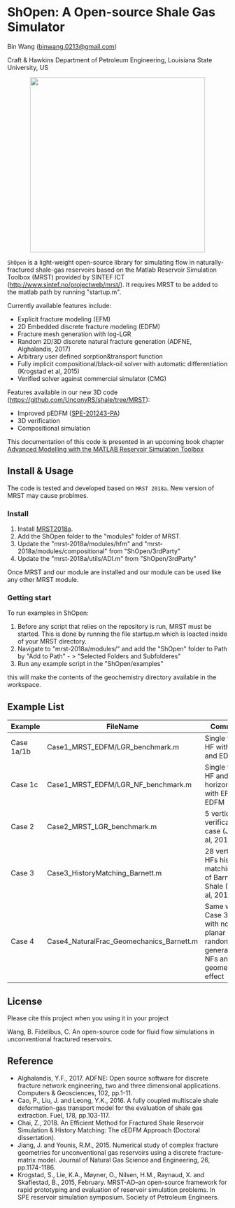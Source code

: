 ShOpen: A Open-source Shale Gas Simulator
==============================================================================================
Bin Wang (binwang.0213@gmail.com)

Craft & Hawkins Department of Petroleum Engineering, Louisiana State University, US

<p align="center">
  <img src = "https://github.com/BinWang0213/MRST_Shale/blob/master/doc/demo.png" height="400">
</p>

`ShOpen` is a light-weight open-source library for simulating flow in naturally-fractured shale-gas reservoirs based on the Matlab Reservoir Simulation Toolbox (MRST) provided by SINTEF ICT (http://www.sintef.no/projectweb/mrst/). It requires MRST to be added to the matlab path by running "startup.m".

Currently available features include:

* Explicit fracture modeling (EFM)
* 2D Embedded discrete fracture modeling (EDFM)
* Fracture mesh generation with log-LGR
* Random 2D/3D discrete natural fracture generation (ADFNE, Alghalandis, 2017) 
* Arbitrary user defined sorption&transport function
* Fully implicit compositional/black-oil solver with automatic differentiation (Krogstad et al, 2015)
* Verified solver against commercial simulator (CMG)

Features available in our new 3D code (https://github.com/UnconvRS/shale/tree/MRST):
* Improved pEDFM ([SPE-201243-PA](https://doi.org/10.2118/201243-PA))
* 3D verification
* Compositional simulation 

This documentation of this code is presented in an upcoming book chapter [Advanced Modelling with the MATLAB Reservoir Simulation Toolbox](https://www.cambridge.org/core/books/advanced-modelling-with-the-matlab-reservoir-simulation-toolbox/7AC2425C73F6F729DB88DB1A504FA1E7)  

## Install & Usage

The code is tested and developed based on `MRST 2018a`. New version of MRST may cause problmes.

### Install ###
1. Install [MRST2018a](http://www.mrst.no). 
2. Add the ShOpen folder to the "modules" folder of MRST.
3. Update the "mrst-2018a/modules/hfm" and "mrst-2018a/modules/compositional"  from  "ShOpen/3rdParty"
4. Update the "mrst-2018a/utils/ADI.m"  from  "ShOpen/3rdParty"

Once MRST and our module are installed and our module can be used like any other MRST module. 

### Getting start ###

To run examples in ShOpen:
1. Before any script that relies on the repository is run, MRST must be started. This is done by running the file startup.m which is loacted inside of your MRST directory.
2. Navigate to  "mrst-2018a/modules/" and add the "ShOpen" folder to Path by  "Add to Path" - > "Selected Folders and Subfolderes"
3. Run any example script in the "ShOpen/examples"


this will make the contents of the geochemistry directory available in the workspace.

## Example List
| Example | FileName  | Comments |
|---|---|---|
| Case 1a/1b  | Case1_MRST_EDFM/LGR_benchmark.m  | Single vertical HF with EFM and EDFM |
| Case 1c  | Case1_MRST_EDFM/LGR_NF_benchmark.m  | Single vertical HF and 3 horizontal NFs with EFM and EDFM |
| Case 2  | Case2_MRST_LGR_benchmark.m  | 5 vertical HFs verification case (Jiang et al, 2015) |
| Case 3  | Case3_HistoryMatching_Barnett.m  | 28 vertical HFs history matching case of Barnett Shale (Cao et al, 2016) |
| Case 4  | Case4_NaturalFrac_Geomechanics_Barnett.m  | Same with Case 3 but with non-planar HFs, random generated NFs and geomechanics effect |

## License
Please cite this project when you using it in your project

Wang, B. Fidelibus, C. An open-source code for fluid flow simulations in   unconventional fractured reservoirs.

## Reference

* Alghalandis, Y.F., 2017. ADFNE: Open source software for discrete fracture network engineering, two and three dimensional applications. Computers & Geosciences, 102, pp.1-11.
* Cao, P., Liu, J. and Leong, Y.K., 2016. A fully coupled multiscale shale deformation-gas transport model for the evaluation of shale gas extraction. Fuel, 178, pp.103-117.
* Chai, Z., 2018. An Efficient Method for Fractured Shale Reservoir Simulation & History Matching: The cEDFM Approach (Doctoral dissertation).
* Jiang, J. and Younis, R.M., 2015. Numerical study of complex fracture geometries for unconventional gas reservoirs using a discrete fracture-matrix model. Journal of Natural Gas Science and Engineering, 26, pp.1174-1186.
* Krogstad, S., Lie, K.A., Møyner, O., Nilsen, H.M., Raynaud, X. and Skaflestad, B., 2015, February. MRST-AD–an open-source framework for rapid prototyping and evaluation of reservoir simulation problems. In SPE reservoir simulation symposium. Society of Petroleum Engineers.
